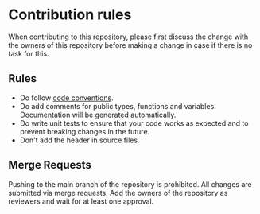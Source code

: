 # Contribution rules

When contributing to this repository, please first discuss the change with the owners of this repository before making a change in case if there is no task for this.

## Rules
- Do follow [code conventions](https://gitlab.px019.net/mobile/ios/bankios/-/wikis/Code-conventions).
- Do add comments for public types, functions and variables. Documentation will be generated automatically.
- Do write unit tests to ensure that your code works as expected and to prevent breaking changes in the future.
- Don't add the header in source files.

## Merge Requests
Pushing to the main branch of the repository is prohibited. All changes are submitted via merge requests.
Add the owners of the repository as reviewers and wait for at least one approval.